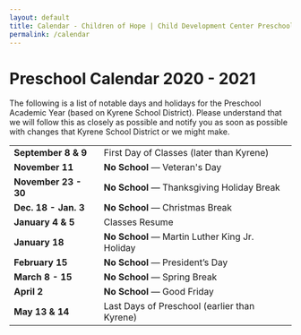```yaml
---
layout: default
title: Calendar - Children of Hope | Child Development Center Preschool
permalink: /calendar
---
```


Preschool Calendar 2020 - 2021
===

The following is a list of notable days and holidays for the Preschool Academic
Year (based on Kyrene School District). Please understand that we will follow this
as closely as possible and notify you as soon as possible with changes that Kyrene
School District or we might make.

<table class="ui basic events table">
  <tr>
    <td><b>September 8 & 9</b></td>
    <td>First Day of Classes (later than Kyrene)</td>
  </tr>
  <tr>
    <td><b>November 11</b></td>
    <td><b>No School</b> &mdash; Veteran's Day</td>
  </tr>
  <tr>
    <td><b>November 23 - 30</b></td>
    <td><b>No School</b> &mdash; Thanksgiving Holiday Break</td>
  </tr>
  <tr>
    <td><b>Dec. 18 - Jan. 3</b></td>
    <td><b>No School</b> &mdash; Christmas Break</td>
  </tr>
  <tr>
    <td><b>January 4 & 5</b></td>
    <td>Classes Resume</td>
  </tr>
  <tr>
    <td><b>January 18</b></td>
    <td><b>No School</b> &mdash; Martin Luther King Jr. Holiday</td>
  </tr>
  <tr>
    <td><b>February 15</b></td>
    <td><b>No School</b> &mdash; President’s Day</td>
  </tr>
  <tr>
    <td><b>March 8 - 15</b></td>
    <td><b>No School</b> &mdash; Spring Break</td>
  </tr>
  <tr>
    <td><b>April 2</b></td>
    <td><b>No School</b> &mdash; Good Friday</td>
  </tr>
  <tr>
    <td><b>May 13 & 14</b></td>
    <td>Last Days of Preschool (earlier than Kyrene)</td>
  </tr>
</table>

